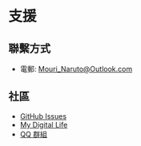 ﻿# 支援

## 聯繫方式

- 電郵: [Mouri_Naruto@Outlook.com](mailto:Mouri_Naruto@Outlook.com)

## 社區

- [GitHub Issues](https://github.com/M2Team/NSudo/issues)
- [My Digital Life](https://forums.mydigitallife.net/threads/59268)
- [QQ 群組](https://shang.qq.com/wpa/qunwpa?idkey=ac879ff5e88f85115597a9ec5f3dbbf28a6b84d7352e2fe03b7cbacf58bb6d53)

